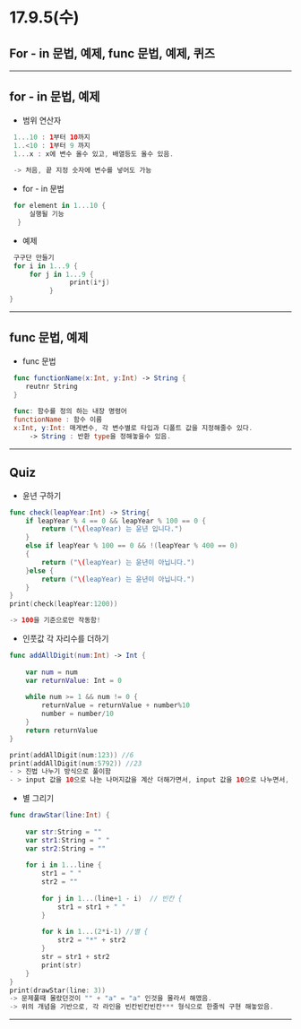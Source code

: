 # 17.9.5(수)
## For - in 문법, 예제, func 문법, 예제, 퀴즈
---

## for - in 문법, 예제
 
- 범위 연산자 

```swift
 1...10 : 1부터 10까지
 1..<10 : 1부터 9 까지
 1...x : x에 변수 올수 있고, 배열등도 올수 있음. 
 
 -> 처음, 끝 지정 숫자에 변수를 넣어도 가능
```
 
- for - in 문법 
 
```swift
 for element in 1...10 {
     실행될 기능 
  }
```
 
- 예제

```swift
 구구단 만들기
 for i in 1...9 {
     for j in 1...9 {
               print(i*j)
          }
}
```
 
---
 
## func 문법, 예제 

- func 문법 
 
```swift
 func functionName(x:Int, y:Int) -> String { 
 	reutnr String
 }
 
 func: 함수를 정의 하는 내장 명령어
 functionName : 함수 이름
 x:Int, y:Int: 매게변수, 각 변수별로 타입과 디폴트 값을 지정해줄수 있다. 
	 -> String : 반환 type을 정해놓을수 있음. 
```
 
--- 
 
## Quiz
 
- 윤년 구하기

```swift
func check(leapYear:Int) -> String{
    if leapYear % 4 == 0 && leapYear % 100 == 0 {
        return ("\(leapYear) 는 윤년 입니다.")
    }
    else if leapYear % 100 == 0 && !(leapYear % 400 == 0)
    {
        return ("\(leapYear) 는 윤년이 아닙니다.")
    }else {
        return ("\(leapYear) 는 윤년이 아닙니다.")
    }
}
print(check(leapYear:1200))

-> 100을 기준으로만 작동함! 
```

 
- 인풋값 각 자리수를 더하기

```swift
func addAllDigit(num:Int) -> Int {
    
    var num = num
    var returnValue: Int = 0
    
    while num >= 1 && num != 0 {
        returnValue = returnValue + number%10
        number = number/10
    }
    return returnValue
}

print(addAllDigit(num:123)) //6
print(addAllDigit(num:5792)) //23
- > 진법 나누기 방식으로 풀이함
- > input 값을 10으로 나눈 나머지값을 계산 더해가면서, input 값을 10으로 나누면서, 계산함.
```
 
- 별 그리기 
 
```swift
func drawStar(line:Int) {
    
    var str:String = ""
    var str1:String = " "
    var str2:String = ""
    
    for i in 1...line {
        str1 = " "
        str2 = ""
        
        for j in 1...(line+1 - i)  // 빈칸 {
            str1 = str1 + " "
        }
        
        for k in 1...(2*i-1) //별 {
            str2 = "*" + str2
        }
        str = str1 + str2
        print(str)
    }
}
print(drawStar(line: 3))
-> 문제풀때 몰랐던것이 "" + "a" = "a" 인것을 몰라서 해맸음. 
-> 위의 개념을 기반으로, 각 라인을 빈칸빈칸빈칸*** 형식으로 한줄씩 구현 해놓았음. 
```
---


  

